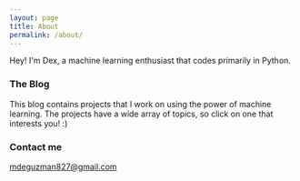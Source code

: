 ```yaml
---
layout: page
title: About
permalink: /about/
---
```


Hey! I'm Dex, a machine learning enthusiast that codes primarily in Python.

### The Blog

This blog contains projects that I work on using the power of machine learning. The projects have a wide array of topics, so click on one that interests you! :)

### Contact me

[mdeguzman827@gmail.com](mailto:mdeguzman827@gmail.com)
